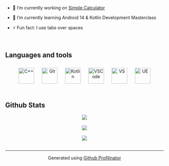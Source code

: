 - 🔭 I’m currently working on [Simple Calculator](https://github.com/RavenGoku/My_Calc)  
  

- 🌱 I’m currently learning Android 14 & Kotlin Development Masterclass  
  

- ⚡ Fun fact: I use tabs over spaces  
  

<br/>  


## Languages and tools  
<div align="center">  
<a href="https://www.cplusplus.com/" target="_blank"><img style="margin: 10px" src="https://profilinator.rishav.dev/skills-assets/cplusplus-original.svg" alt="C++" height="50" /></a>  
<a href="https://github.com/" target="_blank"><img style="margin: 10px" src="https://profilinator.rishav.dev/skills-assets/git-scm-icon.svg" alt="Git" height="50" /></a> 
<a href="https://kotlinlang.org/" target="_blank"><img style="margin: 10px" src="https://upload.wikimedia.org/wikipedia/commons/0/06/Kotlin_Icon.svg" alt="Kotlin" height="50" /></a>
<a href="https://code.visualstudio.com" target="_blank"><img style="margin: 10px" src="https://upload.wikimedia.org/wikipedia/commons/9/9a/Visual_Studio_Code_1.35_icon.svg" alt="VSCode" height="50" /></a>
<a href="https://visualstudio.microsoft.com" target="_blank"><img style="margin: 10px" src="https://upload.wikimedia.org/wikipedia/commons/2/2c/Visual_Studio_Icon_2022.svg" alt="VS" height="50" /></a>
<a href="https://www.unrealengine.com/en-US" target="_blank"><img style="margin: 10px" src="https://upload.wikimedia.org/wikipedia/commons/d/da/Unreal_Engine_Logo.svg" alt="UE" height="50" /></a>
</div>  

<br/>  


## Github Stats  
<div align="center"><img src="https://github-readme-stats.vercel.app/api?username=RavenGoku&show_icons=true&count_private=true&hide_border=true" align="center" /></div>  

<br/>  

<div align="center"><img src="https://spotify-github-profile.vercel.app/api/view?uid=1177910032&cover_image=true&theme=default&show_offline=false&background_color=121212&interchange=false" /></div>  

<br/>  

<div align="center">
<img src="https://komarev.com/ghpvc/?username=RavenGoku&&style=flat-square" align="center" />
</div>  

<br />

----
<div align="center">Generated using <a href="https://profilinator.rishav.dev/" target="_blank">Github Profilinator</a></div>
